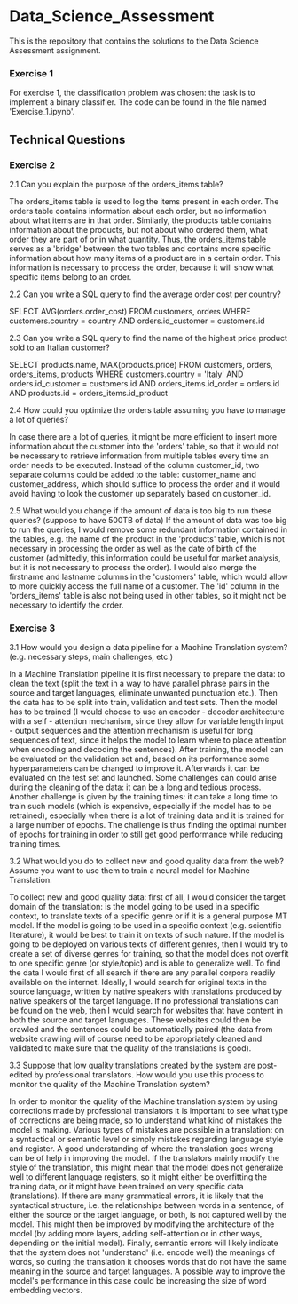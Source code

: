 # Data_Science_Assessment

This is the repository that contains the solutions to the Data Science Assessment assignment. 

### Exercise 1

For exercise 1, the classification problem was chosen: the task is to implement a binary classifier. The code can be found in the file named 'Exercise_1.ipynb'. 

## Technical Questions

### Exercise 2

2.1	Can you explain the purpose of the orders_items table? 

The orders_items table is used to log the items present in each order. The orders table contains information about each order, but no information about what items are in that order. Similarly, the products table contains information about the products, but not about who ordered them, what order they are part of or in what quantity. Thus, the orders_items table serves as a 'bridge' between the two tables and contains more specific information about how many items of a product are in a certain order. This information is necessary to process the order, because it will show what specific items belong to an order. 

2.2	Can you write a SQL query to find the average order cost per country?

SELECT AVG(orders.order_cost) 
FROM customers, orders
WHERE customers.country = country AND orders.id_customer = customers.id


2.3	Can you write a SQL query to find the name of the highest price product sold to an Italian customer?

SELECT products.name, MAX(products.price) 
FROM customers, orders, orders_items, products 
WHERE customers.country = 'Italy' AND orders.id_customer = customers.id AND orders_items.id_order = orders.id AND products.id = orders_items.id_product

2.4	How could you optimize the orders table assuming you have to manage a lot of queries?

In case there are a lot of queries, it might be more efficient to insert more information about the customer into the 'orders' table, so that it would not be necessary to retrieve information from multiple tables every time an order needs to be executed. Instead of the column customer_id, two separate columns could be added to the table: customer_name and customer_address, which should suffice to process the order and it would avoid having to look the customer up separately based on customer_id. 

2.5 What would you change if the amount of data is too big to run these queries? (suppose to have 500TB of data)
If the amount of data was too big to run the queries, I would remove some redundant information contained in the tables, e.g. the name of the product in the 'products' table, which is not necessary in processing the order as well as the date of birth of the customer (admittedly, this information could be useful for market analysis, but it is not necessary to process the order). I would also merge the firstname and lastname columns in the 'customers' table, which would allow to more quickly access the full name of a customer. The 'id' column in the 'orders_items' table is also not being used in other tables, so it might not be necessary to identify the order. 



### Exercise 3

3.1	How would you design a data pipeline for a Machine Translation system? (e.g. necessary steps, main challenges, etc.)

In a Machine Translation pipeline it is first necessary to prepare the data: to clean the text (split the text in a way to have parallel phrase pairs in the source and target languages, eliminate unwanted punctuation etc.). Then the data has to be split into train, validation and test sets. Then the model has to be trained (I would choose to use an encoder - decoder architecture with a self - attention mechanism, since they allow for variable length input - output sequences and the attention mechanism is useful for long sequences of text, since it helps the model to learn where to place attention when encoding and decoding the sentences). After training, the model can be evaluated on the validation set and, based on its performance some hyperparameters can be changed to improve it. Afterwards it can be evaluated on the test set and launched. 
Some challenges can could arise during the cleaning of the data: it can be a long and tedious process. Another challenge is given by the training times: it can take a long time to train such models (which is expensive, especially if the model has to be retrained), especially when there is a lot of training data and it is trained for a large number of epochs. The challenge is thus finding the optimal number of epochs for training in order to still get good performance while reducing training times.


3.2 What would you do to collect new and good quality data from the web? Assume you want to use them to train a neural model for Machine Translation.

To collect new and good quality data: first of all, I would consider the target domain of the translation: is the model going to be used in a specific context, to translate texts of a specific genre or if it is a general purpose MT model. If the model is going to be used in a specific context (e.g. scientific literature), it would be best to train it on texts of such nature. If the model is going to be deployed on various texts of different genres, then I would try to create a set of diverse genres for training, so that the model does not overfit to one specific genre (or style/topic) and is able to generalize well. To find the data I would first of all search if there are any parallel corpora readily available on the internet. Ideally, I would search for original texts in the source language, written by native speakers with translations produced by native speakers of the target language. 
If no professional translations can be found on the web, then I would search for websites that have content in both the source and target languages. These websites could then be crawled and the sentences could be automatically paired (the data from website crawling will of course need to be appropriately cleaned and validated to make sure that the quality of the translations is good). 


3.3 Suppose that low quality translations created by the system are post-edited by professional translators. How would you use this process to monitor the quality of the Machine Translation system? 

In order to monitor the quality of the Machine translation system by using corrections made by professional translators it is important to see what type of corrections are being made, so to understand what kind of mistakes the model is making. Various types of mistakes are possible in a translation: on a syntactical or semantic level or simply mistakes regarding language style and register. A good understanding of where the translation goes wrong can be of help in improving the model. If the translators mainly modify the style of the translation, this might mean that the model does not generalize well to different language registers, so it might either be overfitting the training data, or it might have been trained on very specific data (translations). If there are many grammatical errors, it is likely that the syntactical structure, i.e. the relationships between words in a sentence, of either the source or the target language, or both, is not captured well by the model. This might then be improved by modifying the architecture of the model (by adding more layers, adding self-attention or in other ways, depending on the initial model). Finally, semantic errors will likely indicate that the system does not 'understand' (i.e. encode well) the meanings of words, so during the translation it chooses words that do not have the same meaning in the source and target languages. A possible way to improve the model's performance in this case could be increasing the size of word embedding vectors. 
